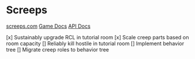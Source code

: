 # Screeps

[screeps.com](screeps.com)
[Game Docs](https://docs.screeps.com)
[API Docs](https://docs.screeps.com/api)

[x] Sustainably upgrade RCL in tutorial room
[x] Scale creep parts based on room capacity
[] Reliably kill hostile in tutorial room
[] Implement behavior tree 
[] Migrate creep roles to behavior tree